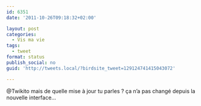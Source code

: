 ```yaml
---
id: 6351
date: '2011-10-26T09:18:32+02:00'

layout: post
categories:
  - Vis ma vie
tags:
  - tweet
format: status
publish_social: no
guid: 'http://tweets.local/?birdsite_tweet=129124741415043072'

---
```


@Twikito mais de quelle mise à jour tu parles ? ça n’a pas changé depuis la nouvelle interface…